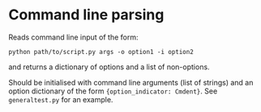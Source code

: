 # Command line parsing

 Reads command line input of the form:

 ~~~
python path/to/script.py args -o option1 -i option2
 ~~~

and returns a dictionary of options and a list of non-options.

Should be initialised with command line arguments (list of strings) and 
an option dictionary of the form 
`{option_indicator: Cmdent}`. See `generaltest.py` for
an example.
